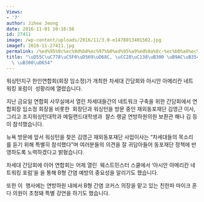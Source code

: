 ```yaml
---
Views:
- '7'
author: Jihee Jeong
date: 2016-11-01 10:16:56
id: 27411
image: /wp-content/uploads/2016/11/3.0-e1478013401502.jpg
imagef: 2016-11-27411.jpg
permalink: /%ed%95%9c%ec%9d%b8%ec%97%b0%ed%95%a9%ed%9a%8c-%ec%b0%a8%ec%84%b8%eb%8c%80-%eb%a6%ac%eb%8d%94%eb%93%a4%ea%b3%bc-%eb%8c%80%ed%99%94/
title: "\uD55C\uC778\uC5F0\uD569\uD68C, \uCC28\uC138\uB300 \uB9AC\uB354\uB4E4\uACFC\
  \ \uB300\uD654"
---
```


워싱턴지구 한인연합회(회장 임소정)가 개최한 차세대 간담회와 아시안 아메리칸 네트워킹 포럼이  성황리에 열렸습니다.

지난 금요일 연합회 사무실에서 열린 차세대들간의 네트워크 구축을 위한 간담회에서 연합회장 임소정 회장을 비롯한  회장단과 워싱턴을 방문 중인 재외동포재단 김영근 이사, 그리고 조지워싱턴대학과 메릴랜드대학생과  챨스 랭글 연방하원의원 보좐관 해나 김 등이 참석했습니다.

뉴욕 방문에 앞서 워싱턴을 찾은 김영근 재외동포재단 사업이사는 “차세대들의 목소리를 듣기 위해 특별히 참석했다”며 여러분들의 의견을 잘 귀담아들어 동포재단 정책에 반영하도록 노력하겠다고 밝혔습니다.

차세대 간담회에 이어 연합회는 어제 열린  웨스트민스터 스쿨에서 ‘아시안 아메리칸 네트워킹 포럼’을 을 통해 B형 간염 예방의 중요성을 알리기도 했습니다.

또한 이  행사에는 연방하원 내에서 B형 간염 코커스 의장을 맡고 있는 친한파 마이크 혼다 의원이 초청돼 특별 강연을 하기도 했습니다.